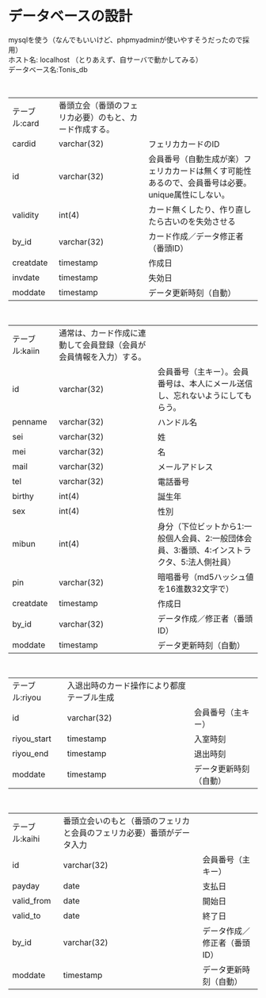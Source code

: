 # データベースの設計
mysqlを使う（なんでもいいけど、phpmyadminが使いやすそうだったので採用）<br>
ホスト名: localhost （とりあえず、自サーバで動かしてみる）<br>
データベース名:Tonis_db<br>

<br>
<table>
<td>テーブル:card</td><td>番頭立会（番頭のフェリカ必要）のもと、カード作成する。</td>
<tr><td>cardid</td><td>varchar(32)</td><td>フェリカカードのID</td></tr>
<tr><td>id</td><td>varchar(32)</td><td>会員番号（自動生成が楽）フェリカカードは無くす可能性あるので、会員番号は必要。unique属性にしない。</td></tr>
<tr><td>validity</td><td>int(4)</td><td>カード無くしたり、作り直したら古いのを失効させる</td></tr>
<tr><td>by_id</td><td>varchar(32)</td><td>カード作成／データ修正者（番頭ID）</td></tr>
<tr><td>creatdate</td><td>timestamp</td><td>作成日</td></tr>
<tr><td>invdate</td><td>timestamp</td><td>失効日</td></tr>
<tr><td>moddate</td><td>timestamp</td><td>データ更新時刻（自動）</td></tr>
</table>
<br>
<table>
<td>テーブル:kaiin</td><td>通常は、カード作成に連動して会員登録（会員が会員情報を入力）する。</td>
<tr><td>id</td><td>varchar(32)</td><td>会員番号（主キー）。会員番号は、本人にメール送信し、忘れないようにしてもらう。</td></tr>
<tr><td>penname</td><td>varchar(32)</td><td>ハンドル名</td></tr>
<tr><td>sei</td><td>varchar(32)</td><td>姓</td></tr>
<tr><td>mei</td><td>varchar(32)</td><td>名</td></tr>
<tr><td>mail</td><td>varchar(32)</td><td>メールアドレス</td></tr>
<tr><td>tel</td><td>varchar(32)</td><td>電話番号</td></tr>
<tr><td>birthy</td><td>int(4)</td><td>誕生年</td></tr>
<tr><td>sex</td><td>int(4)</td><td>性別</td></tr>
<tr><td>mibun</td><td>int(4)</td><td>身分（下位ビットから1:一般個人会員、2:一般団体会員、3:番頭、4:インストラクタ、5:法人側社員）</td></tr>
<tr><td>pin</td><td>varchar(32)</td><td>暗唱番号（md5ハッシュ値を16進数32文字で）</td></tr>
<tr><td>creatdate</td><td>timestamp</td><td>作成日</td></tr>
<tr><td>by_id</td><td>varchar(32)</td><td>データ作成／修正者（番頭ID）</td></tr>
<tr><td>moddate</td><td>timestamp</td><td>データ更新時刻（自動）</td></tr>
</table>
<br>
<table>
<td>テーブル:riyou</td><td>入退出時のカード操作により都度テーブル生成</td>
<tr><td>id</td><td>varchar(32)</td><td>会員番号（主キー）</td></tr>
<tr><td>riyou_start</td><td>timestamp</td><td>入室時刻</td></tr>
<tr><td>riyou_end</td><td>timestamp</td><td>退出時刻</td></tr>
<tr><td>moddate</td><td>timestamp</td><td>データ更新時刻（自動）</td></tr>
</table>
<br>
<table>
<td>テーブル:kaihi</td><td>番頭立会いのもと（番頭のフェリカと会員のフェリカ必要）番頭がデータ入力</td>
<tr><td>id</td><td>varchar(32)</td><td>会員番号（主キー）</td></tr>
<tr><td>payday</td><td>date</td><td>支払日</td></tr>
<tr><td>valid_from</td><td>date</td><td>開始日</td></tr>
<tr><td>valid_to</td><td>date</td><td>終了日</td></tr>
<tr><td>by_id</td><td>varchar(32)</td><td>データ作成／修正者（番頭ID）</td></tr>
<tr><td>moddate</td><td>timestamp</td><td>データ更新時刻（自動）</td></tr>
</table>
